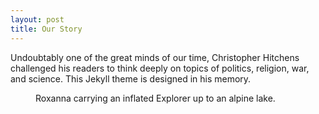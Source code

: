 ```yaml
---
layout: post
title: Our Story
---
```


Undoubtably one of the great minds of our time, Christopher Hitchens challenged his readers to think deeply on topics of politics, religion, war, and science. This Jekyll theme is designed in his memory.

<figure>
  <img alt="" src="assets/images/carrying_explorer.jpeg" />
  <figcaption>
    Roxanna carrying an inflated Explorer up to an alpine lake. 
  </figcaption>
</figure>

